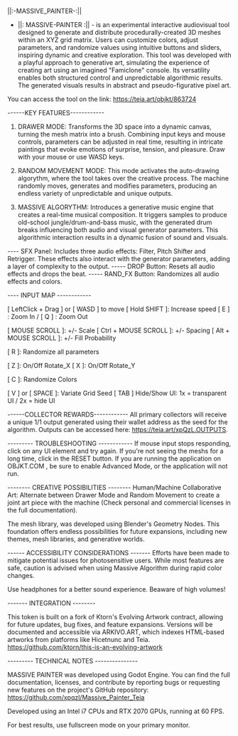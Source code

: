 ||:-MASSIVE_PAINTER-:||
- ||: MASSIVE-PAINTER :|| - is an experimental interactive audiovisual tool designed to generate and distribute procedurally-created 3D meshes within an XYZ grid matrix. Users can customize colors, adjust parameters, and randomize values using intuitive buttons and sliders, inspiring dynamic and creative exploration. This tool was developed with a playful approach to generative art, simulating the experience of creating art using an imagined "Famiclone" console. Its versatility enables both structured control and unpredictable algorithmic results. The generated visuals results in abstract and pseudo-figurative pixel art.

You can access the tool on the link: https://teia.art/objkt/863724


------KEY FEATURES------------

1. DRAWER MODE: 
Transforms the 3D space into a dynamic canvas, turning the mesh matrix into a brush. Combining input keys and mouse controls, parameters can be adjusted in real time, resulting in intricate paintings that evoke emotions of surprise, tension, and pleasure. Draw with your mouse or use WASD keys.

2. RANDOM MOVEMENT MODE:
This mode activates the auto-drawing algorythm, where the tool takes over the creative process. The machine randomly moves, generates and modifies parameters, producing an endless variety of unpredictable and unique outputs.

3. MASSIVE ALGORYTHM:
Introduces a generative music engine that creates a real-time musical composition. It triggers samples to produce old-school jungle/drum-and-bass music, with the generated drum breaks influencing both audio and visual generator parameters. This algorithmic interaction results in a dynamic fusion of sound and visuals.

---- SFX Panel: Includes three audio effects: Filter, Pitch Shifter and Retrigger. These effects also interact with the generator parameters, adding a layer of complexity to the output.
----- DROP Button: Resets all audio effects and drops the beat.
----- RAND_FX Button: Randomizes all audio effects and colors.


---- INPUT MAP ------------

[ LeftClick + Drag ] or [ WASD ] to move
[ Hold SHIFT ]: Increase speed
[ E ] : Zoom In / [ Q ] : Zoom Out

[ MOUSE SCROLL ]:  +/- Scale
[ Ctrl + MOUSE SCROLL ]: +/-  Spacing
[ Alt + MOUSE SCROLL ]: +/-  Fill Probability

[ R ]: Randomize all parameters

[ Z ]: On/Off Rotate_X
[ X ]: On/Off Rotate_Y

[ C ]: Randomize Colors

[ V ] or [ SPACE ]: Variate Grid Seed
[ TAB ] Hide/Show UI: 1x = transparent UI / 2x = hide UI



------COLLECTOR REWARDS------------
All primary collectors will receive a unique 1/1 output generated using their wallet address as the seed for the algorithm. Outputs can be accessed here: https://teia.art/xpQzL.OUTPUTS.

--------- TROUBLESHOOTING ------------
If mouse input stops responding, click on any UI element and try again.
If you're not seeing the meshs for a long time, click in the RESET button.
If you are running the application on OBJKT.COM , be sure to enable Advanced Mode, or the application will not run.



-------- CREATIVE POSSIBILITIES --------
Human/Machine Collaborative Art: Alternate between Drawer Mode and Random Movement to create a joint art piece with the machine (Check personal and commercial licenses in the full documentation).

The mesh library, was developed using Blender's Geometry Nodes. This foundation offers endless possibilities for future expansions, including new themes, mesh libraries, and generative worlds.



------ ACCESSIBILITY CONSIDERATIONS -------
Efforts have been made to mitigate potential issues for photosensitive users. While most features are safe, caution is advised when using Massive Algorithm during rapid color changes.

Use headphones for a better sound experience. Beaware of high volumes!



------- INTEGRATION --------

This token is built on a fork of Ktorn's Evolving Artwork contract, allowing for future updates, bug fixes, and feature expansions. Versions will be documented and accessible via ARKIVO.ART, which indexes HTML-based artworks from platforms like Hicetnunc and Teia. 
https://github.com/ktorn/this-is-an-evolving-artwork




--------- TECHNICAL NOTES ---------------

MASSIVE PAINTER was developed using Godot Engine.
You can find the full documentation, licenses, and contribute by reporting bugs or requesting new features on the project's GitHub repository: https://github.com/xpqzl/Massive_Painter_Teia

Developed using an Intel i7 CPUs and RTX 2070 GPUs, running at 60 FPS. 

For best results, use fullscreen mode on your primary monitor.

